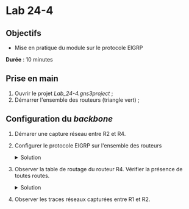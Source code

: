 Lab 24-4
===

## Objectifs
* Mise en pratique du module sur le protocole EIGRP

**Durée** : 10 minutes

## Prise en main
1. Ouvrir le projet _Lab_24-4.gns3project_ ;
3. Démarrer l'ensemble des routeurs (triangle vert) ;

## Configuration du _backbone_
1. Démarer une capture réseau entre R2 et R4.
2. Configurer le protocole EIGRP sur l'ensemble des routeurs
    <details>
    <summary>Solution</summary>

    <pre>
    Sur R4 :

    R4(config)# router eigrp 1
    R4(config-router)# eigrp router-id 172.20.0.4
    R4(config-router)# network 10.0.4.4 0.0.0.1
    R4(config-router)# network 10.0.4.6 0.0.0.1
    R4(config-router)# network 10.0.4.8 0.0.0.1
    R4(config-router)# network 10.0.4.10 0.0.0.1
    R4(config-router)# network 172.20.0.4 0.0.0.0
    </pre>
    </details>

 3. Observer la table de routage du routeur R4. Vérifier la présence de toutes routes.
    <details>
    <summary>Solution</summary>

    <pre>
    D   203.0.113.0/24 [90/435200] via 10.0.4.6, 00:00:23, Ethernet1/1
                        [90/435200] via 10.0.4.4, 00:00:23, Ethernet1/0
        172.20.0.0/16 is variably subnetted, 2 subnets, 2 masks
    D       172.20.0.0/16 is a summary, 00:00:23, Null0
    C       172.20.0.4/32 is directly connected, Loopback0
    D   198.51.100.0/24 [90/435200] via 10.0.4.11, 00:00:23, Ethernet1/3
                        [90/435200] via 10.0.4.9, 00:00:23, Ethernet1/2
        10.0.0.0/8 is variably subnetted, 9 subnets, 2 masks
    D       10.0.4.14/31 [90/307200] via 10.0.4.11, 00:00:23, Ethernet1/3
    D       10.0.4.12/31 [90/307200] via 10.0.4.9, 00:00:23, Ethernet1/2
    C       10.0.4.10/31 is directly connected, Ethernet1/3
    C       10.0.4.8/31 is directly connected, Ethernet1/2
    C       10.0.4.6/31 is directly connected, Ethernet1/1
    C       10.0.4.4/31 is directly connected, Ethernet1/0
    D       10.0.0.0/8 is a summary, 00:00:25, Null0
    D       10.0.4.2/31 [90/307200] via 10.0.4.6, 00:00:23, Ethernet1/1
    D       10.0.4.0/31 [90/307200] via 10.0.4.4, 00:00:23, Ethernet1/0
    </pre>
    </details>
4. Observer les traces réseaux capturées entre R1 et R2.